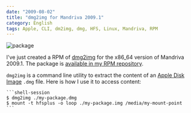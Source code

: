 ```yaml
---
date: "2009-08-02"
title: "dmg2img for Mandriva 2009.1"
category: English
tags: Apple, CLI, dm2img, dmg, HFS, Linux, Mandriva, RPM
---
```


![package]({attach}package.png)

I've just created a RPM of [dmg2img](https://vu1tur.eu.org/tools/) for the x86_64 version of Mandriva 2009.1. The package is [available in my RPM repository](https://github.com/kdeldycke/mandriva-specs).

`dmg2img` is a command line utility to extract the content of an [Apple Disk Image](https://en.wikipedia.org/wiki/Apple_Disk_Image) `.dmg` file. Here is how I use it to access content:

    ```shell-session
    $ dmg2img ./my-package.dmg
    $ mount -t hfsplus -o loop ./my-package.img /media/my-mount-point
    ```


